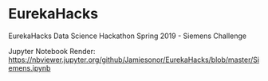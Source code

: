 # EurekaHacks
EurekaHacks Data Science Hackathon Spring 2019 - Siemens Challenge

Jupyter Notebook Render: https://nbviewer.jupyter.org/github/Jamiesonor/EurekaHacks/blob/master/Siemens.ipynb
